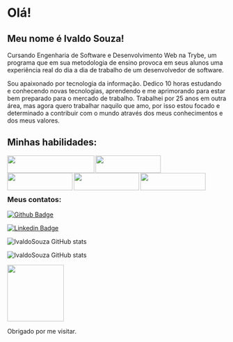 # Olá!

## Meu nome é Ivaldo Souza!


Cursando Engenharia de Software e Desenvolvimento Web na Trybe, um programa que em sua metodologia de ensino provoca em seus alunos uma experiência real do dia a dia de trabalho de um desenvolvedor de software.

Sou apaixonado por tecnologia da informação. Dedico 10 horas estudando e conhecendo novas tecnologias, aprendendo e me aprimorando para estar bem preparado para o mercado de trabalho.
Trabalhei por 25 anos em outra área, mas agora quero trabalhar naquilo que amo, por isso estou focado e determinado a contribuir com o mundo através dos meus conhecimentos e dos meus valores.
## Minhas habilidades:

<img align="left" width="200" height="40" src="https://img.shields.io/badge/JavaScript-F7DF1E?style=for-the-badge&logo=javascript&logoColor=black">
<img align="left" width="150" height="40" src="https://img.shields.io/badge/CSS3-1572B6?style=for-the-badge&logo=css3&logoColor=white">
<img align="left" width="150" height="40" src="https://img.shields.io/badge/HTML5-E34F26?style=for-the-badge&logo=html5&logoColor=white">
<img align="left" width="150" height="40" src="https://img.shields.io/badge/React-20232A?style=for-the-badge&logo=react&logoColor=61DAFB">
<img align="left" width="150" height="40" src="https://img.shields.io/badge/Java-ED8B00?style=for-the-badge&logo=java&logoColor=white">


<br> 
<br> 
<br> 
<br> 
<h3>Meus contatos: </h3>


[![Github Badge](https://img.shields.io/badge/GitHub-100000?style=for-the-badge&logo=github&logoColor=white&link=https://github.com/IvaldoSouza)](https://github.com/IvaldoSouza)

[![Linkedin Badge](https://img.shields.io/badge/LinkedIn-0077B5?style=for-the-badge&logo=linkedin&logoColor=whitelogo=Linkedin&logoColor=white&link=https://www.linkedin.com/in/ivaldo-souza)]( https://www.linkedin.com/in/ivaldo-souza)

<!-- [![Whatsapp Badge](https://img.shields.io/badge/WhatsApp-25D366?style=for-the-badge&logo=whatsapp&logoColor=white&logo=http://api.whatsapp.com/send?phone=5519991460817)]( http://api.whatsapp.com/send?phone=5519991460817) -->

![IvaldoSouza GitHub stats](https://github-readme-stats.vercel.app/api?username=IvaldoSouza&show_icons=true&theme=onedark)

![IvaldoSouza GitHub stats](https://camo.githubusercontent.com/ee65e217c89c7e8b704d32ba8feff45fe0e535ed55e8d8945be9601e999b90ce/68747470733a2f2f6769746875622d726561646d652d73746174732e76657263656c2e6170702f6170692f70696e2f3f757365726e616d653d616e7572616768617a7261267265706f3d6769746875622d726561646d652d73746174732663616368655f7365636f6e64733d3836343030267468656d653d6f6e656461726b)


<img src=https://raw.githubusercontent.com/TheDudeThatCode/TheDudeThatCode/master/Assets/Handshake.gif
 width="130">
 
Obrigado por me visitar.
